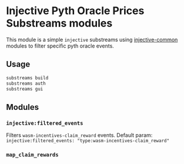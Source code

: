 # Injective Pyth Oracle Prices Substreams modules

This module is a simple `injective` substreams using [injective-common](https://substreams.dev/streamingfast/injective-common/v0.2.2) modules to filter specific pyth oracle events.  

## Usage

```bash
substreams build
substreams auth
substreams gui
```

## Modules

### `injective:filtered_events`
Filters `wasm-incentives-claim_reward` events.
Default param: `injective:filtered_events: "type:wasm-incentives-claim_reward"`

### `map_claim_rewards`

